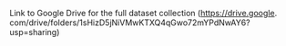 Link to Google Drive for the full dataset collection (https://drive.google.
com/drive/folders/1sHizD5jNiVMwKTXQ4qGwo72mYPdNwAY6?usp=sharing)
